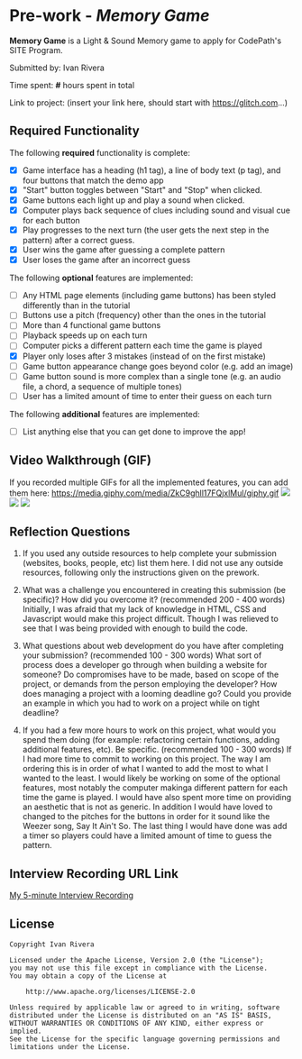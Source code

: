 # Pre-work - *Memory Game*

**Memory Game** is a Light & Sound Memory game to apply for CodePath's SITE Program. 

Submitted by: Ivan Rivera

Time spent: **#** hours spent in total

Link to project: (insert your link here, should start with https://glitch.com...)

## Required Functionality

The following **required** functionality is complete:

* [x] Game interface has a heading (h1 tag), a line of body text (p tag), and four buttons that match the demo app
* [x] "Start" button toggles between "Start" and "Stop" when clicked. 
* [x] Game buttons each light up and play a sound when clicked. 
* [x] Computer plays back sequence of clues including sound and visual cue for each button
* [x] Play progresses to the next turn (the user gets the next step in the pattern) after a correct guess. 
* [x] User wins the game after guessing a complete pattern
* [x] User loses the game after an incorrect guess

The following **optional** features are implemented:

* [ ] Any HTML page elements (including game buttons) has been styled differently than in the tutorial
* [ ] Buttons use a pitch (frequency) other than the ones in the tutorial
* [ ] More than 4 functional game buttons
* [ ] Playback speeds up on each turn
* [ ] Computer picks a different pattern each time the game is played
* [x] Player only loses after 3 mistakes (instead of on the first mistake)
* [ ] Game button appearance change goes beyond color (e.g. add an image)
* [ ] Game button sound is more complex than a single tone (e.g. an audio file, a chord, a sequence of multiple tones)
* [ ] User has a limited amount of time to enter their guess on each turn

The following **additional** features are implemented:

- [ ] List anything else that you can get done to improve the app!

## Video Walkthrough (GIF)

If you recorded multiple GIFs for all the implemented features, you can add them here:
https://media.giphy.com/media/ZkC9ghll17FQjxlMul/giphy.gif
![](gif2-link-here)
![](gif3-link-here)
![](gif4-link-here)

## Reflection Questions
1. If you used any outside resources to help complete your submission (websites, books, people, etc) list them here. 
I did not use any outside resources, following only the instructions given on the prework.

2. What was a challenge you encountered in creating this submission (be specific)? How did you overcome it? (recommended 200 - 400 words) 
Initially, I was afraid that my lack of knowledge in HTML, CSS and Javascript would make this project difficult. Though I was relieved to see that I was being provided with enough to build the code.

3. What questions about web development do you have after completing your submission? (recommended 100 - 300 words) 
What sort of process does a developer go through when building a website for someone? Do compromises have to be made, based on scope of the project, or demands from the person employing the developer? How does managing a project with a looming deadline go? Could you provide an example in which you had to work on a project while on tight deadline?

4. If you had a few more hours to work on this project, what would you spend them doing (for example: refactoring certain functions, adding additional features, etc). Be specific. (recommended 100 - 300 words) 
If I had more time to commit to working on this project. The way I am ordering this is in order of what I wanted to add the most to what I wanted to the least. I would likely be working on some of the optional features, most notably the computer makinga different pattern for each time the game is played. I would have also spent more time on providing an aesthetic that is not as generic. In addition I would have loved to changed to the pitches for the buttons in order for it sound like the Weezer song, Say It Ain't So. The last thing I would have done was add a timer so players could have a limited amount of time to guess the pattern.



## Interview Recording URL Link

[My 5-minute Interview Recording](your-link-here)


## License

    Copyright Ivan Rivera

    Licensed under the Apache License, Version 2.0 (the "License");
    you may not use this file except in compliance with the License.
    You may obtain a copy of the License at

        http://www.apache.org/licenses/LICENSE-2.0

    Unless required by applicable law or agreed to in writing, software
    distributed under the License is distributed on an "AS IS" BASIS,
    WITHOUT WARRANTIES OR CONDITIONS OF ANY KIND, either express or implied.
    See the License for the specific language governing permissions and
    limitations under the License.
